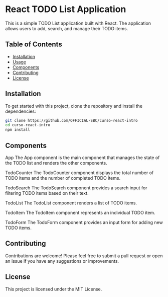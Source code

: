 # React TODO List Application

This is a simple TODO List application built with React. The application allows users to add, search, and manage their TODO items.

## Table of Contents

- [Installation](#installation)
- [Usage](#usage)
- [Components](#components)
- [Contributing](#contributing)
- [License](#license)

## Installation

To get started with this project, clone the repository and install the dependencies:

```bash
git clone https://github.com/OFFICIAL-SBC/curso-react-intro
cd curso-react-intro
npm install
```
## Components

App
The App component is the main component that manages the state of the TODO list and renders the other components.

TodoCounter
The TodoCounter component displays the total number of TODO items and the number of completed TODO items.

TodoSearch
The TodoSearch component provides a search input for filtering TODO items based on their text.

TodoList
The TodoList component renders a list of TODO items.

TodoItem
The TodoItem component represents an individual TODO item.

TodoForm
The TodoForm component provides an input form for adding new TODO items.

## Contributing
Contributions are welcome! Please feel free to submit a pull request or open an issue if you have any suggestions or improvements.

## License
This project is licensed under the MIT License.